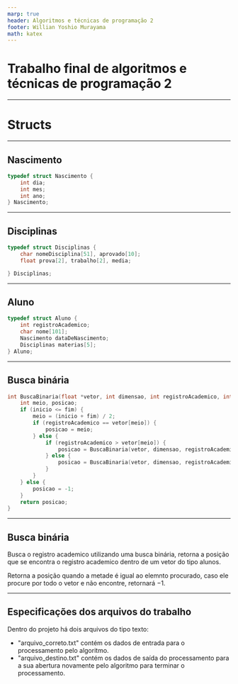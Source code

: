 ```yaml
---
marp: true
header: Algoritmos e técnicas de programação 2
footer: Willian Yoshio Murayama
math: katex
---
```


# Trabalho final de algoritmos e técnicas de programação 2

---

# Structs

---

## Nascimento

```c
typedef struct Nascimento {
    int dia;
    int mes;
    int ano;
} Nascimento;

```

---

## Disciplinas

```c
typedef struct Disciplinas {
    char nomeDisciplina[51], aprovado[10];
    float prova[2], trabalho[2], media;

} Disciplinas;
```

---

## Aluno

```c
typedef struct Aluno {
    int registroAcademico;
    char nome[101];
    Nascimento dataDeNascimento;
    Disciplinas materias[5];
} Aluno;
```

---

## Busca binária

```c
int BuscaBinaria(float *vetor, int dimensao, int registroAcademico, int inicio, int fim) {
    int meio, posicao;
    if (inicio <= fim) {
        meio = (inicio + fim) / 2;
        if (registroAcademico == vetor[meio]) {
            posicao = meio;
        } else {
            if (registroAcademico > vetor[meio]) {
                posicao = BuscaBinaria(vetor, dimensao, registroAcademico, meio + 1, fim);
            } else {
                posicao = BuscaBinaria(vetor, dimensao, registroAcademico, inicio, meio - 1);
            }
        }
    } else {
        posicao = -1;
    }
    return posicao;
}
```
<!-- Executa até acabar todos os elementos possiveis do vetor -->

---

## Busca binária 

Busca o registro academico utilizando uma busca binária, retorna a posição que se encontra o registro academico dentro de um vetor do tipo alunos.

Retorna a posição quando a metade é igual ao elemnto procurado, caso ele procure por todo o vetor e não encontre, retornará $-1$.

<!-- Realiza a busca por metades dos vetores -->
---

## Especificações dos arquivos do trabalho

Dentro do projeto há dois arquivos do tipo texto:
- "arquivo_correto.txt" contém os dados de entrada para o processamento pelo algoritmo.
- "arquivo_destino.txt" contém os dados de saída do processamento para a sua abertura novamente pelo algoritmo para terminar o processamento.

<!-- Explicar o porque possui dois arquivos -->